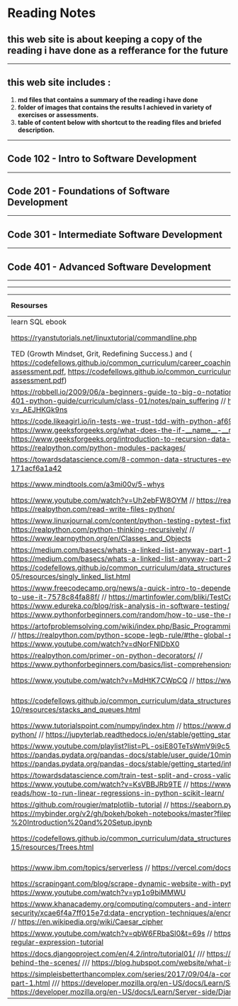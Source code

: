 # Reading Notes
## this web site is about keeping a copy of the reading i have done as a refferance for the future
---
## this web site includes :
1. **md files that contains a summary of the reading i have done**
2. **folder of images that contains the results I achieved in variety of exercises or assessments.**
3. **table of content below with shortcut to the reading files and briefed description.**
---
## **Code 102 - Intro to Software Development**
---
## **Code 201 - Foundations of Software Development**
---
## **Code 301 - Intermediate Software Development**
---
## **Code 401 - Advanced Software Development**
---
---
|Resourses    | Summary     | Some Notes     |
| :---        |    :----:   |          ---: |
| learn SQL ebook      | sql and DB       | [sql](./prepDay1/sqlAndDB.md)   |
| https://ryanstutorials.net/linuxtutorial/commandline.php   | Terminal Practice        | [terminal](./prepDay1/Practice-in-the-Terminal.md)      |
| TED (Growth Mindset, Grit, Redefining Success.) and ( https://codefellows.github.io/common_curriculum/career_coaching/201/emotional-intelligence-assessment.pdf, https://codefellows.github.io/common_curriculum/career_coaching/301/bias-assessment.pdf) | The Growth Mindset learn | [The Growth Mindset](./prepDay1/The%20Growth%20Mindset.md) |
| https://robbell.io/2009/06/a-beginners-guide-to-big-o-notation  // https://codefellows.github.io/code-401-python-guide/curriculum/class-01/notes/pain_suffering // https://www.youtube.com/watch?v=_AEJHKGk9ns | Reading for class 1 | [read more](./prepDay1/reading_class_1.md) |
| https://code.likeagirl.io/in-tests-we-trust-tdd-with-python-af69f47e6932 // https://www.geeksforgeeks.org/what-does-the-if-__name__-__main__-do/ // https://www.geeksforgeeks.org/introduction-to-recursion-data-structure-and-algorithm-tutorials/ // https://realpython.com/python-modules-packages/  | Reading for class 2 | [read more](./prepDay1/reading_class_2.md) |
|https://towardsdatascience.com/8-common-data-structures-every-programmer-must-know-171acf6a1a42 | Data Structures and Algorithms | [read more](./prepDay1/Data%20Structures%20and%20Algorithms.md)|
| https://www.mindtools.com/a3mi00v/5-whys | Engineering Reading | [read more](./prepDay1/Engineering%20Reading.md) |
| https://www.youtube.com/watch?v=Uh2ebFW8OYM // https://realpython.com/python-exceptions/ // https://realpython.com/read-write-files-python/ | Reading for class 3 | [read more](./prepDay1/reading_class_3.md) |
|https://www.linuxjournal.com/content/python-testing-pytest-fixtures-and-coverage // https://realpython.com/python-thinking-recursively/ // https://www.learnpython.org/en/Classes_and_Objects | Reading for class 4 | [read more ](./prepDay1/reading_class_4.md) |
| https://medium.com/basecs/whats-a-linked-list-anyway-part-1-d8b7e6508b9d // https://medium.com/basecs/whats-a-linked-list-anyway-part-2-131d96f71996 // https://codefellows.github.io/common_curriculum/data_structures_and_algorithms/Code_401/class-05/resources/singly_linked_list.html | Implementation: Linked Lists | [read more](./prepDay1/Implementation%3A%20Linked%20Lists.md) |
| https://www.freecodecamp.org/news/a-quick-intro-to-dependency-injection-what-it-is-and-when-to-use-it-7578c84fa88f/ // https://martinfowler.com/bliki/TestCoverage.html // https://www.edureka.co/blog/risk-analysis-in-software-testing/ // https://www.pythonforbeginners.com/random/how-to-use-the-random-module-in-python  | Reading for class 6 | [read more](./prepDay1/reading_class_6.md) |
| https://artofproblemsolving.com/wiki/index.php/Basic_Programming_With_Python#Program_Example_1_3 // https://realpython.com/python-scope-legb-rule/#the-global-statement // https://www.youtube.com/watch?v=dNorFNlDbX0 | Reading for class 7 | [read more](./prepDay1/reading_class_7.md) |
| https://realpython.com/primer-on-python-decorators/ // https://www.pythonforbeginners.com/basics/list-comprehensions-in-python | Reading for class 8 | [read more](./prepDay1/reading_class_8.md) |
| https://www.youtube.com/watch?v=MdHtK7CWpCQ // https://www.youtube.com/watch?v=7jmBE4yPrOs | Reading for class 9 | [read more](./prepDay1/reading_class_9.md) |
| https://codefellows.github.io/common_curriculum/data_structures_and_algorithms/Code_401/class-10/resources/stacks_and_queues.html  | Reading for stacks and queues | [read more](./prepDay1/reading_stacks_and_queus.md) |
| https://www.tutorialspoint.com/numpy/index.htm // https://www.dataquest.io/blog/numpy-tutorial-python/ // https://jupyterlab.readthedocs.io/en/stable/getting_started/overview.html  | Reading for class 11 | [read more](./prepDay1/reading_class_11.md) |
| https://www.youtube.com/playlist?list=PL-osiE80TeTsWmV9i9c58mdDCSskIFdDS // https://pandas.pydata.org/pandas-docs/stable/user_guide/10min.html // https://pandas.pydata.org/pandas-docs/stable/getting_started/intro_tutorials/index.html // | Reading for class 12 | [read more](./prepDay1/reading_class_12.md) |
| https://towardsdatascience.com/train-test-split-and-cross-validation-in-python-80b61beca4b6 // https://www.youtube.com/watch?v=KsVBBJRb9TE // https://www.activestate.com/resources/quick-reads/how-to-run-linear-regressions-in-python-scikit-learn/ | Reading for class 13 | [read more](./prepDay1/reading_class_13.md) |
| https://github.com/rougier/matplotlib-tutorial // https://seaborn.pydata.org/tutorial.html // https://mybinder.org/v2/gh/bokeh/bokeh-notebooks/master?filepath=tutorial%2F00%20-%20Introduction%20and%20Setup.ipynb  | Reading for class 14 | [read more](./prepDay1/reading_class_14.md) |
| https://codefellows.github.io/common_curriculum/data_structures_and_algorithms/Code_401/class-15/resources/Trees.html  | Reading for Trees data structure | [read more](./prepDay1/reading_Trees.md) |
| https://www.ibm.com/topics/serverless // https://vercel.com/docs/concepts/get-started/deploy | Reading for class 16 | [read more](./prepDay1/reading_class_16.md) |
| https://scrapingant.com/blog/scrape-dynamic-website-with-python // https://www.youtube.com/watch?v=yp1o9biMMWU | Reading for class 17 | [read more](./prepDay1/reading_class_17.md) |
| https://www.khanacademy.org/computing/computers-and-internet/xcae6f4a7ff015e7d:online-data-security/xcae6f4a7ff015e7d:data-encryption-techniques/a/encryption-decryption-and-code-cracking // https://en.wikipedia.org/wiki/Caesar_cipher | Reading for class 18 | [read more](./prepDay1/reading_class_18.md) |
| https://www.youtube.com/watch?v=qbW6FRbaSl0&t=69s // https://www.datacamp.com/tutorial/python-regular-expression-tutorial | reading for class 19 | [read more](./prepDay1/reading_class_19.md) |
| https://docs.djangoproject.com/en/4.2/intro/tutorial01/ /// https://wsvincent.com/how-django-works-behind-the-scenes/ /// https://blog.hubspot.com/website/what-is-tailwind-css  | Reading for class 26 | [read more](./prepDay1/reading_class_26.md) |
| https://simpleisbetterthancomplex.com/series/2017/09/04/a-complete-beginners-guide-to-django-part-1.html /// https://developer.mozilla.org/en-US/docs/Learn/Server-side/Django/Models /// https://developer.mozilla.org/en-US/docs/Learn/Server-side/Django/Admin_site | Reading for class 27 | [read more](./prepDay1/reading_class_27.md) |